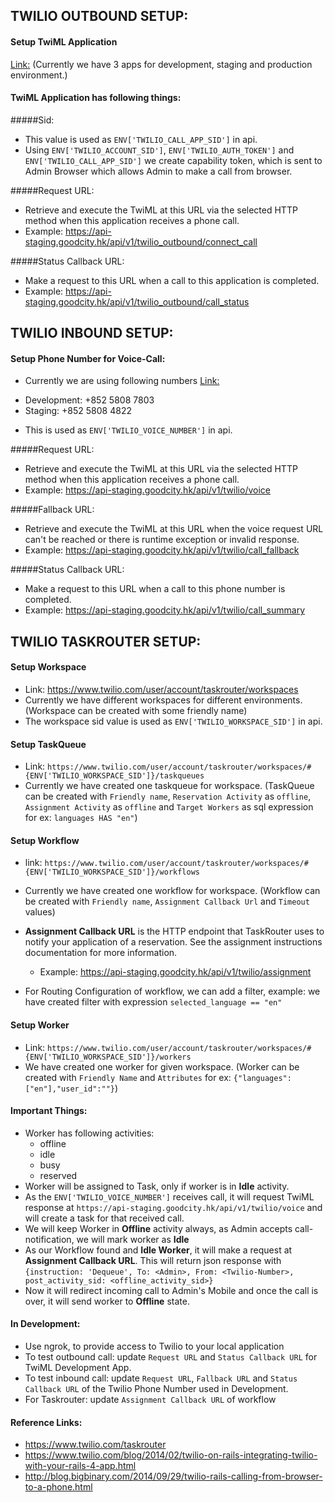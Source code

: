 ## TWILIO OUTBOUND SETUP:

#### Setup TwiML Application
  [Link:](https://www.twilio.com/user/account/apps) (Currently we have 3 apps for development, staging and production environment.)
#### TwiML Application has following things:
#####Sid:
- This value is used as `ENV['TWILIO_CALL_APP_SID']` in api.
- Using `ENV['TWILIO_ACCOUNT_SID']`, `ENV['TWILIO_AUTH_TOKEN']` and `ENV['TWILIO_CALL_APP_SID']` we create capability token, which is sent to Admin Browser which allows Admin to make a call from browser.

#####Request URL:
  - Retrieve and execute the TwiML at this URL via the selected HTTP method when this application receives a phone call.
  - Example: https://api-staging.goodcity.hk/api/v1/twilio_outbound/connect_call

#####Status Callback URL:
  - Make a request to this URL when a call to this application is completed.
  - Example: https://api-staging.goodcity.hk/api/v1/twilio_outbound/call_status

## TWILIO INBOUND SETUP:

#### Setup Phone Number for Voice-Call:
* Currently we are using following numbers [Link:](https://www.twilio.com/user/account/phone-numbers/incoming)
 - Development: +852 5808 7803
 - Staging:     +852 5808 4822
* This is used as `ENV['TWILIO_VOICE_NUMBER']` in api.

#####Request URL:
  - Retrieve and execute the TwiML at this URL via the selected HTTP method when this application receives a phone call.
  - Example: https://api-staging.goodcity.hk/api/v1/twilio/voice

#####Fallback URL:
  - Retrieve and execute the TwiML at this URL when the voice request URL can't be reached or there is runtime exception or invalid response.
  - Example: https://api-staging.goodcity.hk/api/v1/twilio/call_fallback

#####Status Callback URL:
  - Make a request to this URL when a call to this phone number is completed.
  - Example: https://api-staging.goodcity.hk/api/v1/twilio/call_summary

## TWILIO TASKROUTER SETUP:

#### Setup Workspace
  * Link: https://www.twilio.com/user/account/taskrouter/workspaces
  * Currently we have different workspaces for different environments. (Workspace can be created with some friendly name)
  * The workspace sid value is used as `ENV['TWILIO_WORKSPACE_SID']` in api.

#### Setup TaskQueue
  * Link: `https://www.twilio.com/user/account/taskrouter/workspaces/#{ENV['TWILIO_WORKSPACE_SID']}/taskqueues`
  * Currently we have created one taskqueue for workspace. 
(TaskQueue can be created with `Friendly name`, `Reservation Activity` as `offline`, `Assignment Activity` as `offline` and `Target Workers` as sql expression for ex:  `languages HAS "en"`)

#### Setup Workflow
  * link: `https://www.twilio.com/user/account/taskrouter/workspaces/#{ENV['TWILIO_WORKSPACE_SID']}/workflows`
  * Currently we have created one workflow for workspace. 
(Workflow can be created with `Friendly name`, `Assignment Callback Url` and `Timeout` values)

  * **Assignment Callback URL** is the HTTP endpoint that TaskRouter uses to notify your application of a reservation. See the assignment instructions documentation for more information.
    - Example: https://api-staging.goodcity.hk/api/v1/twilio/assignment
  
  * For Routing Configuration of workflow, we can add a filter, example: we have created filter with expression `selected_language == "en"`

#### Setup Worker
  * Link: `https://www.twilio.com/user/account/taskrouter/workspaces/#{ENV['TWILIO_WORKSPACE_SID']}/workers`
  * We have created one worker for given workspace. (Worker can be created with `Friendly Name` and `Attributes` for ex: `{"languages":["en"],"user_id":""}`)
  
#### Important Things:
* Worker has following activities: 
  - offline
  - idle
  - busy
  - reserved
* Worker will be assigned to Task, only if worker is in **Idle** activity.
* As the `ENV['TWILIO_VOICE_NUMBER']` receives call, it will request TwiML response at `https://api-staging.goodcity.hk/api/v1/twilio/voice` and will create a task for that received call.
* We will keep Worker in **Offline** activity always, as Admin accepts call-notification, we will mark worker as **Idle**
* As our Workflow found and **Idle Worker**, it will make a request at **Assignment Callback URL**. This will return json response with `{instruction: 'Dequeue', To: <Admin>, From: <Twilio-Number>, post_activity_sid: <offline_activity_sid>}`
* Now it will redirect incoming call to Admin's Mobile and once the call is over, it will send worker to **Offline** state.

#### In Development:
* Use ngrok, to provide access to Twilio to your local application
* To test outbound call: update `Request URL` and `Status Callback URL` for TwiML Development App.
* To test inbound call: update `Request URL`, `Fallback URL` and `Status Callback URL` of the Twilio Phone Number used in Development.
* For Taskrouter: update `Assignment Callback URL` of workflow

#### Reference Links:
* https://www.twilio.com/taskrouter
* https://www.twilio.com/blog/2014/02/twilio-on-rails-integrating-twilio-with-your-rails-4-app.html
* http://blog.bigbinary.com/2014/09/29/twilio-rails-calling-from-browser-to-a-phone.html
